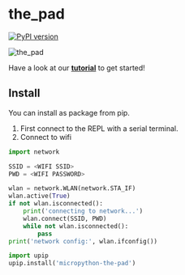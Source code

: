 # the_pad

[![PyPI version](https://badge.fury.io/py/micropython-the-pad.svg)](https://badge.fury.io/py/micropython-the-pad)

![the_pad](https://bytebarista.com/content/images/2019/10/thepad_3.jpg)

Have a look at our [**tutorial**](/tutorial.md) to get started!

## Install

You can install as package from pip.

1. First connect to the REPL with a serial terminal.
2. Connect to wifi

```python
import network

SSID = <WIFI SSID>
PWD = <WIFI PASSWORD>

wlan = network.WLAN(network.STA_IF)
wlan.active(True)
if not wlan.isconnected():
    print('connecting to network...')
    wlan.connect(SSID, PWD)
    while not wlan.isconnected():
        pass
print('network config:', wlan.ifconfig())
```

```python
import upip
upip.install('micropython-the-pad')
```
